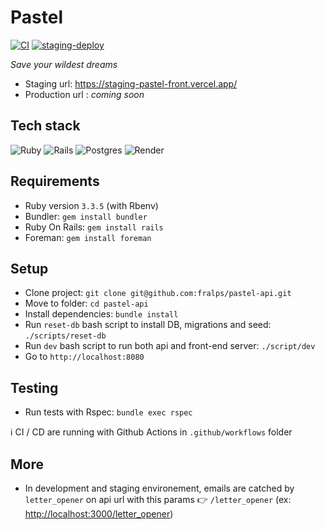 # Pastel

[![CI](https://github.com/fralps/pastel-api/actions/workflows/ci.yml/badge.svg?event=push)](https://github.com/fralps/pastel-api/actions/workflows/ci.yml) [![staging-deploy](https://github.com/fralps/pastel-api/actions/workflows/staging-deploy.yml/badge.svg?event=workflow_run)](https://github.com/fralps/pastel-api/actions/workflows/staging-deploy.yml)

*Save your wildest dreams*

- Staging url: <https://staging-pastel-front.vercel.app/>
- Production url : *coming soon*

Tech stack
-

![Ruby](https://img.shields.io/badge/Ruby_v3.3.5-%23CC342D.svg?style=flat&logo=ruby&logoColor=white) ![Rails](https://img.shields.io/badge/Rails_v7.2.1-%23CC0000.svg?style=flat&logo=ruby-on-rails&logoColor=white)
![Postgres](https://img.shields.io/badge/Postgres-%23316192.svg?style=flat&logo=postgresql&logoColor=white)
![Render](https://img.shields.io/badge/Render-%46E3B7.svg?style=flat&logo=render&logoColor=white)

Requirements
-

- Ruby version `3.3.5` (with Rbenv)
- Bundler: `gem install bundler`
- Ruby On Rails: `gem install rails`
- Foreman: `gem install foreman`

Setup
-

- Clone project: `git clone git@github.com:fralps/pastel-api.git`
- Move to folder: `cd pastel-api`
- Install dependencies: `bundle install`
- Run `reset-db` bash script to install DB, migrations and seed: `./scripts/reset-db`
- Run `dev` bash script to run both api and front-end server: `./script/dev`
- Go to `http://localhost:8080`

Testing
-

- Run tests with Rspec: `bundle exec rspec`  

ℹ️ CI / CD are running with Github Actions in `.github/workflows` folder

More
-

- In development and staging environement, emails are catched by `letter_opener` on api url with this params 👉 `/letter_opener` (ex: <http://localhost:3000/letter_opener>)
